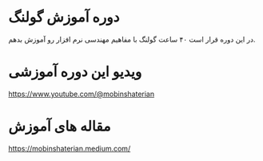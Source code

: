 # دوره آموزش گولنگ

در این دوره قرار است ۴۰ ساعت گولنگ با مفاهیم مهندسی نرم افزار رو آموزش بدهم.


# ویدیو این دوره آموزشی

https://www.youtube.com/@mobinshaterian


# مقاله های آموزش

https://mobinshaterian.medium.com/